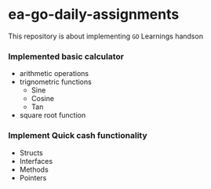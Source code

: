 # ea-go-daily-assignments

This repository is about implementing `GO` Learnings handson

### Implemented basic calculator

- arithmetic operations
- trignometric functions
  - Sine
  - Cosine
  - Tan
- square root function

### Implement Quick cash functionality

- Structs
- Interfaces
- Methods
- Pointers
